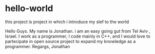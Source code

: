 # hello-world
this project is  project in which i introduce my slef to the world

Hello Guys.
My name is Jonathan. i am an easy going gut from Tel Aviv , Israel.
I work as a programmer, I code mainly  in C++, and I would love to partecipate in open source project
to expand my knowledge as a  programmer.
Regargs,
Jonathan
